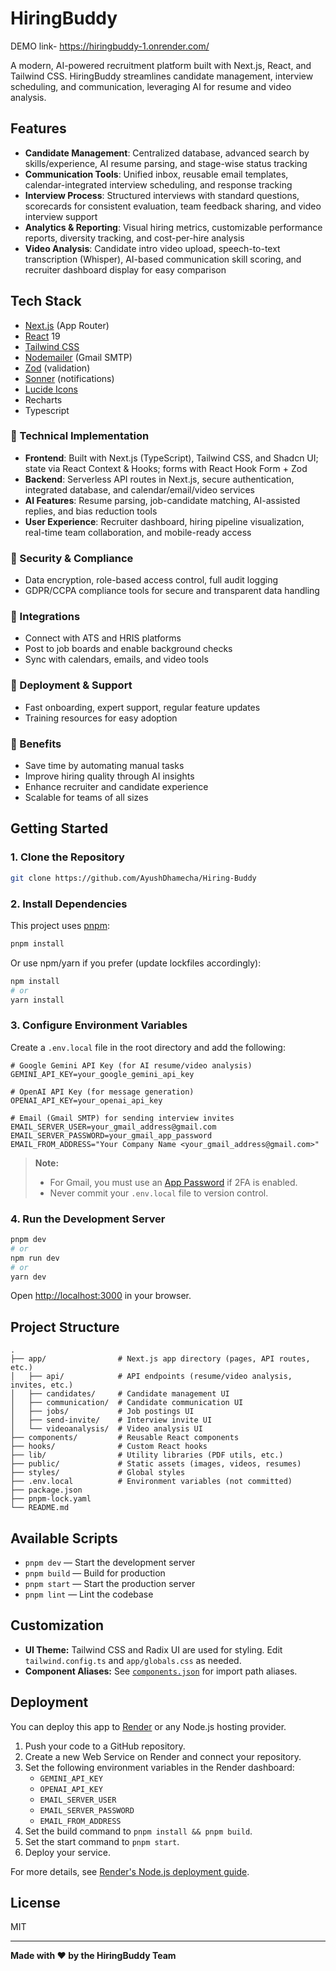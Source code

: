 # HiringBuddy
DEMO link- https://hiringbuddy-1.onrender.com/

A modern, AI-powered recruitment platform built with Next.js, React, and Tailwind CSS. HiringBuddy streamlines candidate management, interview scheduling, and communication, leveraging AI for resume and video analysis.

## Features

- **Candidate Management**: Centralized database, advanced search by skills/experience, AI resume parsing, and stage-wise status tracking  
- **Communication Tools**: Unified inbox, reusable email templates, calendar-integrated interview scheduling, and response tracking  
- **Interview Process**: Structured interviews with standard questions, scorecards for consistent evaluation, team feedback sharing, and video interview support  
- **Analytics & Reporting**: Visual hiring metrics, customizable performance reports, diversity tracking, and cost-per-hire analysis  
- **Video Analysis**: Candidate intro video upload, speech-to-text transcription (Whisper), AI-based communication skill scoring, and recruiter dashboard display for easy comparison

## Tech Stack

- [Next.js](https://nextjs.org/) (App Router)
- [React](https://react.dev/) 19
- [Tailwind CSS](https://tailwindcss.com/)
- [Nodemailer](https://nodemailer.com/) (Gmail SMTP)
- [Zod](https://zod.dev/) (validation)
- [Sonner](https://sonner.emilkowal.ski/) (notifications)
- [Lucide Icons](https://lucide.dev/)
- Recharts
- Typescript

### 🔹 Technical Implementation

- **Frontend**: Built with Next.js (TypeScript), Tailwind CSS, and Shadcn UI; state via React Context & Hooks; forms with React Hook Form + Zod  
- **Backend**: Serverless API routes in Next.js, secure authentication, integrated database, and calendar/email/video services  
- **AI Features**: Resume parsing, job-candidate matching, AI-assisted replies, and bias reduction tools  
- **User Experience**: Recruiter dashboard, hiring pipeline visualization, real-time team collaboration, and mobile-ready access  

### 🔹 Security & Compliance

- Data encryption, role-based access control, full audit logging  
- GDPR/CCPA compliance tools for secure and transparent data handling  

### 🔹 Integrations

- Connect with ATS and HRIS platforms  
- Post to job boards and enable background checks  
- Sync with calendars, emails, and video tools  

### 🔹 Deployment & Support

- Fast onboarding, expert support, regular feature updates  
- Training resources for easy adoption  

### 🔹 Benefits

- Save time by automating manual tasks  
- Improve hiring quality through AI insights  
- Enhance recruiter and candidate experience  
- Scalable for teams of all sizes
## Getting Started

### 1. Clone the Repository

```sh
git clone https://github.com/AyushDhamecha/Hiring-Buddy
```

### 2. Install Dependencies

This project uses [pnpm](https://pnpm.io/):

```sh
pnpm install
```

Or use npm/yarn if you prefer (update lockfiles accordingly):

```sh
npm install
# or
yarn install
```

### 3. Configure Environment Variables

Create a `.env.local` file in the root directory and add the following:

```env
# Google Gemini API Key (for AI resume/video analysis)
GEMINI_API_KEY=your_google_gemini_api_key

# OpenAI API Key (for message generation)
OPENAI_API_KEY=your_openai_api_key

# Email (Gmail SMTP) for sending interview invites
EMAIL_SERVER_USER=your_gmail_address@gmail.com
EMAIL_SERVER_PASSWORD=your_gmail_app_password
EMAIL_FROM_ADDRESS="Your Company Name <your_gmail_address@gmail.com>"
```

> **Note:**  
> - For Gmail, you must use an [App Password](https://support.google.com/accounts/answer/185833) if 2FA is enabled.
> - Never commit your `.env.local` file to version control.

### 4. Run the Development Server

```sh
pnpm dev
# or
npm run dev
# or
yarn dev
```

Open [http://localhost:3000](http://localhost:3000) in your browser.

## Project Structure

```
.
├── app/                # Next.js app directory (pages, API routes, etc.)
│   ├── api/            # API endpoints (resume/video analysis, invites, etc.)
│   ├── candidates/     # Candidate management UI
│   ├── communication/  # Candidate communication UI
│   ├── jobs/           # Job postings UI
│   ├── send-invite/    # Interview invite UI
│   └── videoanalysis/  # Video analysis UI
├── components/         # Reusable React components
├── hooks/              # Custom React hooks
├── lib/                # Utility libraries (PDF utils, etc.)
├── public/             # Static assets (images, videos, resumes)
├── styles/             # Global styles
├── .env.local          # Environment variables (not committed)
├── package.json
├── pnpm-lock.yaml
└── README.md
```

## Available Scripts

- `pnpm dev` — Start the development server
- `pnpm build` — Build for production
- `pnpm start` — Start the production server
- `pnpm lint` — Lint the codebase

## Customization

- **UI Theme:** Tailwind CSS and Radix UI are used for styling. Edit `tailwind.config.ts` and `app/globals.css` as needed.
- **Component Aliases:** See [`components.json`](components.json) for import path aliases.

## Deployment

You can deploy this app to [Render](https://render.com/) or any Node.js hosting provider.

1. Push your code to a GitHub repository.
2. Create a new Web Service on Render and connect your repository.
3. Set the following environment variables in the Render dashboard:
   - `GEMINI_API_KEY`
   - `OPENAI_API_KEY`
   - `EMAIL_SERVER_USER`
   - `EMAIL_SERVER_PASSWORD`
   - `EMAIL_FROM_ADDRESS`
4. Set the build command to `pnpm install && pnpm build`.
5. Set the start command to `pnpm start`.
6. Deploy your service.

For more details, see [Render's Node.js deployment guide](https://render.com/docs/deploy-node-express-app).

## License

MIT

---

**Made with ❤️ by the HiringBuddy Team**
